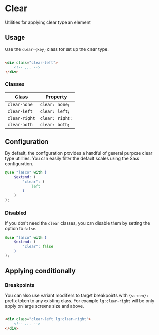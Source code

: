 # Clear

Utilities for applying clear type an element.

## Usage

Use the `clear-{key}` class for set up the clear type.

```html

<div class="clear-left">
    <!-- ... -->
</div>
```

### Classes

| Class         | Property        |
|---------------|-----------------|
| `clear-none`  | `clear: none;`  |
| `clear-left`  | `clear: left;`  |
| `clear-right` | `clear: right;` |
| `clear-both`  | `clear: both;`  |

## Configuration

By default, the configuration provides a handful of general purpose clear type utilities. You can easily filter the
default scales using the Sass configuration.

```scss
@use "lasco" with (
    $extend: (
        "clear": (
            left
        )
    )
);
```

### Disabled

If you don't need the `clear` classes, you can disable them by setting the option to `false`.

```scss
@use "lasco" with (
    $extend: (
        "clear": false
    )
);
```

## Applying conditionally

### Breakpoints

You can also use variant modifiers to target breakpoints with `{screen}:` prefix token to any existing class. For
example `lg:clear-right` will be only apply on large screens size and above.

```html

<div class="clear-left lg:clear-right">
    <!-- ... -->
</div>
```
